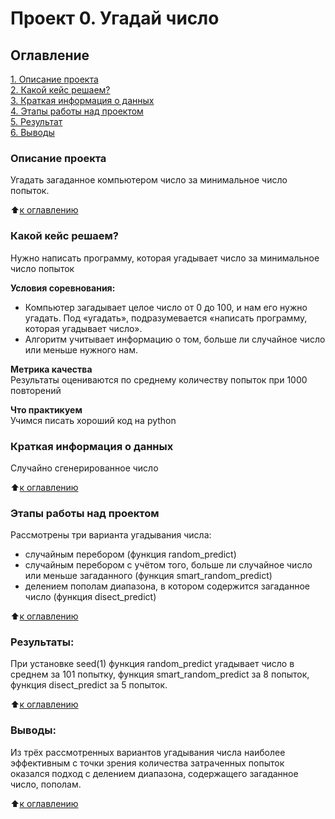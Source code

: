# Проект 0. Угадай число

## Оглавление  
[1. Описание проекта](./README.md#Описание-проекта)  
[2. Какой кейс решаем?](./README.md#какой-кейс-решаем)  
[3. Краткая информация о данных](./README.md#краткая-информация-о-данных)  
[4. Этапы работы над проектом](./README.md#этапы-работы-над-проектом)  
[5. Результат](./README.md#результат)    
[6. Выводы](./README.md#выводы) 

### Описание проекта    
Угадать загаданное компьютером число за минимальное число попыток.

:arrow_up:[к оглавлению](./README.md#оглавление)


### Какой кейс решаем?    
Нужно написать программу, которая угадывает число за минимальное число попыток

**Условия соревнования:**  
- Компьютер загадывает целое число от 0 до 100, и нам его нужно угадать. Под «угадать», подразумевается «написать программу, которая угадывает число».
- Алгоритм учитывает информацию о том, больше ли случайное число или меньше нужного нам.

**Метрика качества**     
Результаты оцениваются по среднему количеству попыток при 1000 повторений

**Что практикуем**     
Учимся писать хороший код на python


### Краткая информация о данных
Случайно сгенерированное число
  
:arrow_up:[к оглавлению](./README.md#оглавление)


### Этапы работы над проектом  
Рассмотрены три варианта угадывания числа: 
- случайным перебором (функция random_predict)
- случайным перебором с учётом того, больше ли случайное число или меньше загаданного (функция smart_random_predict)
- делением пополам диапазона, в котором содержится загаданное число (функция disect_predict)

:arrow_up:[к оглавлению](./README.md#оглавление)


### Результаты:  
При установке seed(1) функция random_predict угадывает число в среднем за 101 попытку,
функция smart_random_predict за 8 попыток, функция disect_predict за 5 попыток.

:arrow_up:[к оглавлению](./README.md#оглавление)

### Выводы:  
Из трёх рассмотренных вариантов угадывания числа наиболее эффективным с точки зрения
количества затраченных попыток оказался подход с делением диапазона, содержащего 
загаданное число, пополам.

:arrow_up:[к оглавлению](./README.md#оглавление)



